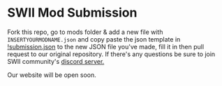 # SWII Mod Submission

Fork this repo, go to mods folder & add a new file with `INSERTYOURMODNAME.json` and copy paste the json template in [!submission.json](https://github.com/meaboflash/SWII/blob/main/templates/!submission.json) to the new JSON file you've made, fill it in then pull request to our original repository. If there's any questions be sure to join SWII community's [discord server.](https://discord.gg/dwKv2frEQZ)


Our website will be open soon.